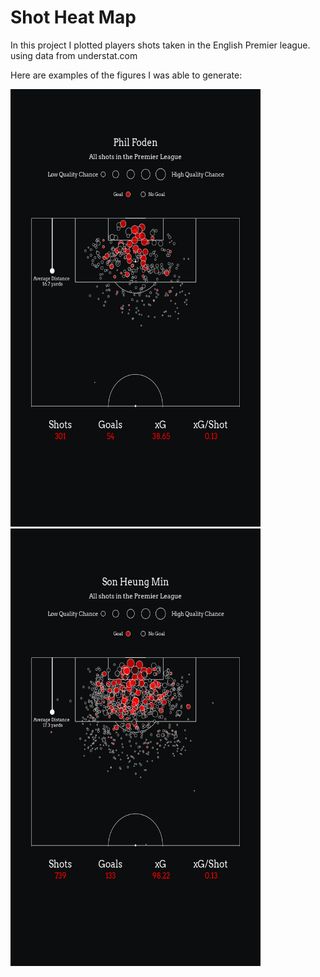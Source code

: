 # Shot Heat Map

In this project I plotted players shots taken in the English Premier league. using data from understat.com

Here are examples of the figures I was able to generate:

<img src='./images/fodenAllShots.png' height='700' width='400'>
<img src='./images/sonAllShots.png' height='700' width='400'>